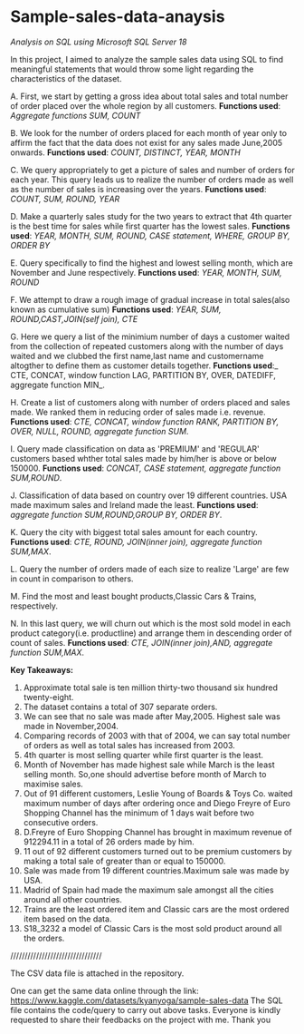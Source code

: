 # Sample-sales-data-anaysis 
_Analysis on SQL using Microsoft SQL Server 18_


In this project, I aimed to analyze the sample sales data using SQL to find meaningful statements that would throw some light regarding the characteristics of the dataset.

A. First, we start by getting a gross idea about total sales and total number of order placed over the whole region by all customers.
**Functions used**: _Aggregate functions SUM, COUNT_

B. We look for the number of orders placed for each month of year only to affirm the fact that the data does not exist for any sales made June,2005 onwards.
**Functions used**: _COUNT, DISTINCT, YEAR, MONTH_

C. We query appropriately to get a picture of sales and number of orders for each year. This query leads us to realize the number of orders made as well as the number of sales is increasing over the years.
**Functions used**: _COUNT, SUM, ROUND, YEAR_

D. Make a quarterly sales study for the two years to  extract that 4th quarter is the best time for sales while first quarter has the lowest sales.
**Functions used**: _YEAR, MONTH, SUM, ROUND, CASE statement, WHERE, GROUP BY, ORDER BY_

E. Query specifically to find the highest and lowest selling month, which are November and June respectively.
**Functions used**: _YEAR, MONTH, SUM, ROUND_

F. We attempt to draw a rough image of gradual increase in total sales(also known as cumulative sum)
**Functions used**: _YEAR, SUM, ROUND,CAST,JOIN(self join), CTE_

G. Here we query a list of the minimium number of days a customer waited from the collection of repeated customers along with the number of days waited and we clubbed the first name,last name and customername altogther to define them as customer details together. 
**Functions used**:_ CTE, CONCAT, window function LAG, PARTITION BY, OVER, DATEDIFF, aggregate function MIN_.

H. Create a list of customers along with number of orders placed and sales made. We ranked them in reducing order of sales made i.e. revenue. 
**Functions used**: _CTE, CONCAT, window function RANK, PARTITION BY, OVER, NULL, ROUND, aggregate function SUM_.

I. Query made classification on data as 'PREMIUM' and 'REGULAR' customers based whther total sales made by him/her is above or below 150000.
**Functions used**: _CONCAT, CASE statement, aggregate function SUM,ROUND_.

J. Classification of data based on country over 19 different countries. USA made maximum sales and Ireland made the least.
**Functions used**: _aggregate function SUM,ROUND,GROUP BY, ORDER BY_.

K. Query the city with biggest total sales amount for each country.
**Functions used**: _CTE, ROUND, JOIN(inner join), aggregate function SUM,MAX_.

L. Query the number of orders made of each size to realize 'Large' are few in count in comparison to others.

M. Find the most  and least bought products,Classic Cars & Trains, respectively. 

N. In this last query, we will churn out which is the most sold model in each product category(i.e. productline) and arrange them in descending order of count of sales.
**Functions used**: _CTE, JOIN(inner join),AND, aggregate function SUM,MAX_.

**Key Takeaways:**
1. Approximate total sale is ten million thirty-two thousand six hundred twenty-eight.
2. The dataset contains a total of 307 separate orders.
3. We can see that no sale was made after May,2005. Highest sale was made in November,2004.
4. Comparing records of 2003 with that of 2004, we can say total number of orders as well as total sales has increased from 2003.
5. 4th quarter is most selling quarter while first quarter is the least.
6. Month of November has made highest sale while March is the least selling month. So,one should advertise before month of March to maximise sales.
7. Out of 91 different customers, Leslie Young of Boards & Toys Co. waited maximum number of days after ordering once and Diego Freyre of Euro Shopping Channel has the minimum of 1 days wait before two consecutive orders.
8. D.Freyre of Euro Shopping Channel has brought in maximum revenue of 912294.11 in a total of 26 orders made by him.
9. 11 out of 92 different customers turned out to be premium customers by making a total sale of greater than or equal to 150000.
10. Sale was made from 19 different countries.Maximum sale was made by USA.
11. Madrid of Spain had made the maximum sale amongst all the cities around all other countries.
12. Trains are the least ordered item and Classic cars are the most ordered item based on the data.
13. S18_3232 a model of Classic Cars is the most sold product around all the orders.


////////////////////////////////


The CSV data file is attached in the repository.

One can get the same data online through the link: https://www.kaggle.com/datasets/kyanyoga/sample-sales-data
The SQL file contains the code/query to carry out above tasks.
Everyone is kindly requested to share their feedbacks on the project with me. 
Thank you
